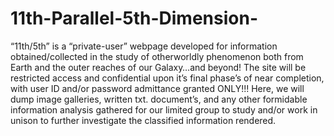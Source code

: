 # 11th-Parallel-5th-Dimension-
“11th/5th” is a “private-user” webpage developed for information obtained/collected in the study of otherworldly phenomenon both from Earth and the outer reaches of our Galaxy…and beyond! The site will be restricted access and confidential upon it’s final phase’s of near completion, with user ID and/or password admittance granted ONLY!!! Here, we will dump image galleries, written txt. document’s, and any other formidable information analysis gathered for our limited group to study and/or work in unison to further investigate the classified information rendered.  
